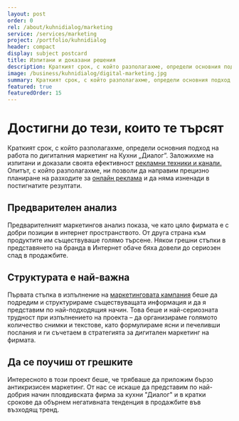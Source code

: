 ```yaml
---
layout: post
order: 0
rel: /about/kuhnidialog/marketing
service: /services/marketing
project: /portfolio/kuhnidialog
header: compact
display: subject postcard
title: Изпитани и доказани решения
description: Краткият срок, с който разполагахме, определи основния подход на работа по дигиталния маркетинг на Кухни „Диалог”.
image: /business/kuhnidialog/digital-marketing.jpg
summary: Краткият срок, с който разполагахме, определи основния подход на работа по дигиталния маркетинг на Кухни „Диалог”. Заложихме на изпитани и доказали своята ефективност рекламни техники и канали. Опитът, с който разполагахме, ни позволи да направим прецизно маркетинг планиране на разходите за онлайн реклама и да няма изненади в постигнатите резултати.
featured: true
featuredOrder: 15
---
```

# Достигни до тези, които те търсят
Краткият срок, с който разполагахме, определи основния подход на работа по дигиталния маркетинг на Кухни „Диалог”. Заложихме на изпитани и доказали своята ефективност [рекламни техники и канали.](./../../маркетинг/реклама.html) Опитът, с който разполагахме, ни позволи да направим прецизно планиране на разходите за [онлайн реклама](./../../маркетинг/реклама.html) и да няма изненади в постигнатите резултати. 

## Предварителен анализ
Предварителният маркетингов анализ показа, че като цяло фирмата е с добри позиции в интернет пространството. От друга страна към продуктите им съществуваше голямо търсене. Някои грешни стъпки в представянето на бранда в Интернет обаче бяха довели до сериозен спад в продажбите.

## Структурата е най-важна
Първата стъпка в изпълнение на [маркетинговата кампания](./../../маркетинг/дигитален-маркетинг.html) беше да подредим и структурираме съществуващата информация и да я представим по най-подходящия начин. Това беше и най-сериозната трудност при изпълнението на проекта – да организираме голямото количество снимки и текстове, като формулираме ясни и печеливши послания и ги съчетаем в стратегията за дигитален маркетинг на фирмата.

## Да се поучиш от грешките
Интересното в този проект беше, че трябваше да приложим бързо антикризисен маркетинг. От нас се искаше да представим по най-добрия начин пловдивската фирма за кухни "Диалог" и в кратки срокове да обърнем негативната тенденция в продажбите във възходящ тренд. 